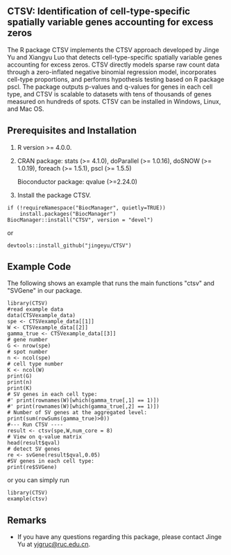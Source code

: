 ## CTSV: Identification of cell-type-specific spatially variable genes accounting for excess zeros

The R package CTSV implements the CTSV approach developed by Jinge Yu and Xiangyu Luo that detects cell-type-specific spatially variable genes accounting for excess zeros. CTSV directly models sparse raw count data through a zero-inflated negative binomial regression model, incorporates cell-type proportions, and performs hypothesis testing based on R package pscl. The package outputs p-values and q-values for genes in each cell type, and CTSV is scalable to datasets with tens of thousands of genes measured on hundreds of spots. CTSV can be installed in Windows, Linux, and Mac OS. 

## Prerequisites and Installation

1. R version >= 4.0.0.
2. CRAN package: stats (>= 4.1.0), doParallel (>= 1.0.16), doSNOW (>= 1.0.19), foreach (>= 1.5.1), pscl (>= 1.5.5)

   Bioconductor package: qvalue (>=2.24.0)
  
3. Install the package CTSV.

```
if (!requireNamespace("BiocManager", quietly=TRUE))
    install.packages("BiocManager")
BiocManager::install("CTSV", version = "devel")
```
or
```
devtools::install_github("jingeyu/CTSV")
```

## Example Code
The following shows an example that runs the main functions "ctsv" and "SVGene" in our package. 

``` {r, eval=FALSE}
library(CTSV)
#read example data
data(CTSVexample_data)
spe <- CTSVexample_data[[1]]
W <- CTSVexample_data[[2]]
gamma_true <- CTSVexample_data[[3]]
# gene number
G <- nrow(spe)
# spot number
n <- ncol(spe)
# cell type number
K <- ncol(W)
print(G)
print(n)
print(K)
# SV genes in each cell type:
#' print(rownames(W)[which(gamma_true[,1] == 1)])
#' print(rownames(W)[which(gamma_true[,2] == 1)])
# Number of SV genes at the aggregated level:
print(sum(rowSums(gamma_true)>0))
#--- Run CTSV ----
result <- ctsv(spe,W,num_core = 8)
# View on q-value matrix
head(result$qval)
# detect SV genes
re <- svGene(result$qval,0.05)
#SV genes in each cell type:
print(re$SVGene)
```
or you can simply run
``` {r, eval=FALSE}
library(CTSV)
example(ctsv)
```

## Remarks
* If you have any questions regarding this package, please contact Jinge Yu at yjgruc@ruc.edu.cn.

